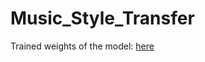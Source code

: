 # Music_Style_Transfer

Trained weights of the model: [here](https://www.dropbox.com/s/mund6h7smoovh7p/MusicClass.tar.xz?dl=0)
